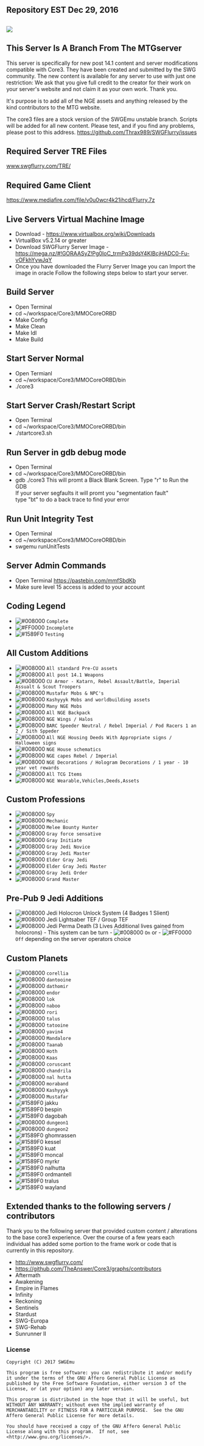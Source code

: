 ## Repository EST Dec 29, 2016 

## <img src="http://i.imgur.com/OB4Pa6a.png">

## This Server Is A Branch From The MTGserver

This server is specifically for new post 14.1 content and server modifications compatible with Core3. They have been created and submitted by the SWG community. The new content is available for any server to use with just one restriction: We ask that you give full credit to the creator for their work on your server's website and not claim it as your own work. Thank you.

It's purpose is to add all of the NGE assets and anything released by the kind contributors to the MTG website.

The core3 files are a stock version of the SWGEmu unstable branch. Scripts will be added for all new content. Please test, and if you find any problems, please post to this address. https://github.com/Thrax989/SWGFlurry/issues

## Required Server TRE Files
www.swgflurry.com/TRE/

## Required Game Client
https://www.mediafire.com/file/v0u0wcr4k21ihcd/Flurry.7z

## Live Servers Virtual Machine Image
  * Download - https://www.virtualbox.org/wiki/Downloads
  * VirtualBox v5.2.14 or greater
  * Download SWGFlurry Server Image - https://mega.nz/#!GORAASyZ!Pg0IoC_trmPq39dsY4KIBcjHADC0-Fu-vOFkhYywJqY
  * Once you have downloaded the Flurry Server Image you can Import the image in oracle Follow the following steps below to start your server.

## Build Server
  * Open Terminal
  * cd ~/workspace/Core3/MMOCoreORBD
  * Make Config
  * Make Clean
  * Make Idl
  * Make Build

## Start Server Normal
  * Open Termianl
  * cd ~/workspace/Core3/MMOCoreORBD/bin
  * ./core3

## Start Server Crash/Restart Script
  * Open Terminal
  * cd ~/workspace/Core3/MMOCoreORBD/bin
  * ./startcore3.sh

## Run Server in gdb debug mode
  * Open Terminal 
  * cd ~/workspace/Core3/MMOCoreORBD/bin
  * gdb ./core3
This will promt a Black Blank Screen. Type "r" to Run the GDB<br>
If your server segfaults it will promt you "segmentation fault"<br>
type "bt" to do a back trace to find your error<br>

## Run Unit Integrity Test
  * Open Terminal
  * cd ~/workspace/Core3/MMOCoreORBD/bin
  * swgemu runUnitTests

## Server Admin Commands
  * Open Terminal https://pastebin.com/mmfSbdKb
  * Make sure level 15 access is added to your account
  
## Coding Legend
- ![#008000](https://placehold.it/15/008000/000000?text=+) `Complete`
- ![#FF0000](https://placehold.it/15/FF0000/000000?text=+) `Incomplete`
- ![#1589F0](https://placehold.it/15/1589F0/000000?text=+) `Testing`

## All Custom Additions
- ![#008000](https://placehold.it/15/008000/000000?text=+) `All standard Pre-CU assets`
- ![#008000](https://placehold.it/15/008000/000000?text=+) `All post 14.1 Weapons`
- ![#008000](https://placehold.it/15/008000/000000?text=+) `CU Armor - Katarn, Rebel Assault/Battle, Imperial Assualt & Scout Troopers`
- ![#008000](https://placehold.it/15/008000/000000?text=+) `Mustafar Mobs & NPC's`
- ![#008000](https://placehold.it/15/008000/000000?text=+) `Kashyyyk Mobs and worldbuilding assets`
- ![#008000](https://placehold.it/15/008000/000000?text=+) `Many NGE Mobs`
- ![#008000](https://placehold.it/15/008000/000000?text=+) `All NGE Backpack`
- ![#008000](https://placehold.it/15/008000/000000?text=+) `NGE Wings / Halos`
- ![#008000](https://placehold.it/15/008000/000000?text=+) `BARC Speeder Neutral / Rebel Imperial / Pod Racers 1 an 2 / Sith Sppeder`
- ![#008000](https://placehold.it/15/008000/000000?text=+) `All NGE Housing Deeds With Appropriate signs / Halloween signs`
- ![#008000](https://placehold.it/15/008000/000000?text=+) `NGE House schematics`
- ![#008000](https://placehold.it/15/008000/000000?text=+) `NGE capes Rebel / Imperial`
- ![#008000](https://placehold.it/15/008000/000000?text=+) `NGE Decorations / Hologram Decorations / 1 year - 10 year vet rewards`
- ![#008000](https://placehold.it/15/008000/000000?text=+) `All TCG Items`
- ![#008000](https://placehold.it/15/008000/000000?text=+) `NGE Wearable,Vehicles,Deeds,Assets`

## Custom Professions
- ![#008000](https://placehold.it/15/008000/000000?text=+) `Spy`
- ![#008000](https://placehold.it/15/008000/000000?text=+) `Mechanic`
- ![#008000](https://placehold.it/15/008000/000000?text=+) `Melee Bounty Hunter`
- ![#008000](https://placehold.it/15/008000/000000?text=+) `Gray force sensative`
- ![#008000](https://placehold.it/15/008000/000000?text=+) `Gray Initiate`
- ![#008000](https://placehold.it/15/008000/000000?text=+) `Gray Jedi Novice` 
- ![#008000](https://placehold.it/15/008000/000000?text=+) `Gray Jedi Master`
- ![#008000](https://placehold.it/15/008000/000000?text=+) `Elder Gray Jedi`
- ![#008000](https://placehold.it/15/008000/000000?text=+) `Elder Gray Jedi Master`
- ![#008000](https://placehold.it/15/008000/000000?text=+) `Gray Jedi Order`
- ![#008000](https://placehold.it/15/008000/000000?text=+) `Grand Master`

## Pre-Pub 9 Jedi Additions
- ![#008000](https://placehold.it/15/008000/000000?text=+) Jedi Holocron Unlock System (4 Badges 1 Slient)
- ![#008000](https://placehold.it/15/008000/000000?text=+) Jedi Lightsaber TEF / Group TEF
- ![#008000](https://placehold.it/15/008000/000000?text=+) Jedi Perma Death (3 Lives Additional lives gained from holocrons) - This system can be turn - ![#008000](https://placehold.it/15/008000/000000?text=+) `On` or - ![#FF0000](https://placehold.it/15/FF0000/000000?text=+) `Off` depending on the server operators choice

## Custom Planets
- ![#008000](https://placehold.it/15/008000/000000?text=+) `corellia`
- ![#008000](https://placehold.it/15/008000/000000?text=+) `dantooine`
- ![#008000](https://placehold.it/15/008000/000000?text=+) `dathomir`
- ![#008000](https://placehold.it/15/008000/000000?text=+) `endor`
- ![#008000](https://placehold.it/15/008000/000000?text=+) `lok`
- ![#008000](https://placehold.it/15/008000/000000?text=+) `naboo`
- ![#008000](https://placehold.it/15/008000/000000?text=+) `rori`
- ![#008000](https://placehold.it/15/008000/000000?text=+) `talus`
- ![#008000](https://placehold.it/15/008000/000000?text=+) `tatooine`
- ![#008000](https://placehold.it/15/008000/000000?text=+) `yavin4`
- ![#008000](https://placehold.it/15/008000/000000?text=+) `Mandalore`
- ![#008000](https://placehold.it/15/008000/000000?text=+) `Taanab`
- ![#008000](https://placehold.it/15/008000/000000?text=+) `Hoth`
- ![#008000](https://placehold.it/15/008000/000000?text=+) `Kaas`
- ![#008000](https://placehold.it/15/008000/000000?text=+) `coruscant`
- ![#008000](https://placehold.it/15/008000/000000?text=+) `chandrila`
- ![#008000](https://placehold.it/15/008000/000000?text=+) `nal hutta`
- ![#008000](https://placehold.it/15/008000/000000?text=+) `moraband`
- ![#008000](https://placehold.it/15/008000/000000?text=+) `Kashyyyk`
- ![#008000](https://placehold.it/15/008000/000000?text=+) `Mustafar`
- ![#1589F0](https://placehold.it/15/1589F0/000000?text=+) jakku
- ![#1589F0](https://placehold.it/15/1589F0/000000?text=+) bespin
- ![#1589F0](https://placehold.it/15/1589F0/000000?text=+) dagobah
- ![#008000](https://placehold.it/15/008000/000000?text=+) `dungeon1`
- ![#008000](https://placehold.it/15/008000/000000?text=+) `dungeon2`
- ![#1589F0](https://placehold.it/15/1589F0/000000?text=+) ghomrassen
- ![#1589F0](https://placehold.it/15/1589F0/000000?text=+) kessel
- ![#1589F0](https://placehold.it/15/1589F0/000000?text=+) kuat
- ![#1589F0](https://placehold.it/15/1589F0/000000?text=+) moncal
- ![#1589F0](https://placehold.it/15/1589F0/000000?text=+) myrkr
- ![#1589F0](https://placehold.it/15/1589F0/000000?text=+) nalhutta
- ![#1589F0](https://placehold.it/15/1589F0/000000?text=+) ordmantell
- ![#1589F0](https://placehold.it/15/1589F0/000000?text=+) tralus
- ![#1589F0](https://placehold.it/15/1589F0/000000?text=+) wayland

## Extended thanks to the following servers / contributors
Thank you to the following server that provided custom content / alterations to the base core3 experience. Over the course of a few years each individual has added some portion to the frame work or code that is currently in this repository.

  * http://www.swgflurry.com/<br>
  * https://github.com/TheAnswer/Core3/graphs/contributors
  * Aftermath 
  * Awakening 
  * Empire in Flames
  * Infinity
  * Reckoning
  * Sentinels
  * Stardust
  * SWG-Europa
  * SWG-Rehab
  * Sunrunner II

### License ###
    Copyright (C) 2017 SWGEmu

    This program is free software: you can redistribute it and/or modify
    it under the terms of the GNU Affero General Public License as published by the Free Software Foundation, either version 3 of the License, or (at your option) any later version.

    This program is distributed in the hope that it will be useful, but WITHOUT ANY WARRANTY; without even the implied warranty of MERCHANTABILITY or FITNESS FOR A PARTICULAR PURPOSE.  See the GNU Affero General Public License for more details.

    You should have received a copy of the GNU Affero General Public License along with this program.  If not, see <http://www.gnu.org/licenses/>.
